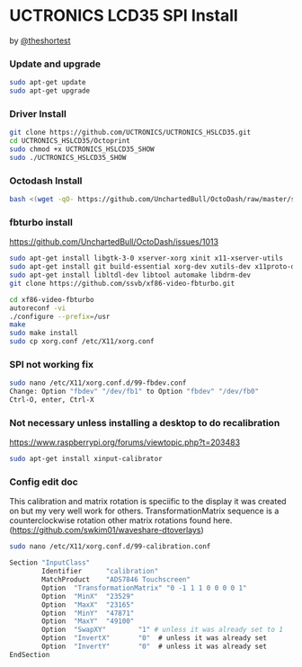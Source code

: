 # UCTRONICS LCD35 SPI Install

by [@theshortest](https://github.com/theshortest)

### Update and upgrade

```bash
sudo apt-get update
sudo apt-get upgrade
```

### Driver Install

```bash
git clone https://github.com/UCTRONICS/UCTRONICS_HSLCD35.git
cd UCTRONICS_HSLCD35/Octoprint
sudo chmod +x UCTRONICS_HSLCD35_SHOW
sudo ./UCTRONICS_HSLCD35_SHOW
```

### Octodash Install

```bash
bash <(wget -qO- https://github.com/UnchartedBull/OctoDash/raw/master/scripts/install.sh)
```

### fbturbo install

https://github.com/UnchartedBull/OctoDash/issues/1013

```bash
sudo apt-get install libgtk-3-0 xserver-xorg xinit x11-xserver-utils
sudo apt-get install git build-essential xorg-dev xutils-dev x11proto-dri2-dev
sudo apt-get install libltdl-dev libtool automake libdrm-dev
git clone https://github.com/ssvb/xf86-video-fbturbo.git

cd xf86-video-fbturbo
autoreconf -vi
./configure --prefix=/usr
make
sudo make install
sudo cp xorg.conf /etc/X11/xorg.conf
```

### SPI not working fix

```bash
sudo nano /etc/X11/xorg.conf.d/99-fbdev.conf
Change: Option "fbdev" "/dev/fb1" to Option "fbdev" "/dev/fb0"
Ctrl-O, enter, Ctrl-X
```

### Not necessary unless installing a desktop to do recalibration

https://www.raspberrypi.org/forums/viewtopic.php?t=203483

```bash
sudo apt-get install xinput-calibrator
```

### Config edit doc

This calibration and matrix rotation is speciific to the display it was created on but my very well work for others.
TransformationMatrix sequence is a counterclockwise rotation other matrix rotations found here. (https://github.com/swkim01/waveshare-dtoverlays)

```bash
sudo nano /etc/X11/xorg.conf.d/99-calibration.conf

Section "InputClass"
        Identifier      "calibration"
        MatchProduct    "ADS7846 Touchscreen"
        Option  "TransformationMatrix" "0 -1 1 1 0 0 0 0 1"
        Option  "MinX"  "23529"
        Option  "MaxX"  "23165"
        Option  "MinY"  "47871"
        Option  "MaxY"  "49100"
        Option  "SwapXY"        "1" # unless it was already set to 1
        Option  "InvertX"       "0"  # unless it was already set
        Option  "InvertY"       "0"  # unless it was already set
EndSection
```
